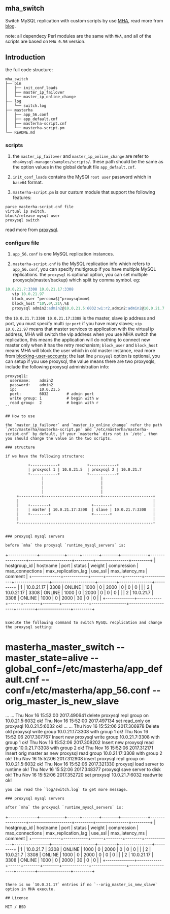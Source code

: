 ## mha_switch

Switch MySQL replication with custom scripts by use [MHA](https://github.com/yoshinorim/mha4mysql-manager), read more from [blog](https://highdb.com/mha_switch-%E7%BB%93%E5%90%88-proxysql-%E5%92%8C-mha-%E5%88%87%E6%8D%A2-mysql-%E4%B8%BB%E4%BB%8E/).

note: all dependecy Perl modules are the same with `MHA`, and all of the scripts are based on `MHA 0.56` version.

## Introduction

the full code structure:
```
mha_switch
├── bin
│   ├── init_conf_loads
│   ├── master_ip_failover
│   └── master_ip_online_change
├── log
│   └── switch.log
├── masterha
│   ├── app_56.conf
│   ├── app_default.cnf
│   ├── masterha-script.cnf
│   └── masterha-script.pm
└── README.md
```

### scripts

1. the `master_ip_failover` and `master_ip_online_change` are refer to `mha4mysql-manager/samples/scripts/`. these path should be the same as the option values in the global default file `app_default.cnf`. 

2. `init_conf_loads` contains the MySQl `root user`  password which in `base64` format.

3. `masterha-script.pm` is our custum module that support the following features:
```
parse masterha-script.cnf file
virtual ip switch,
block/release mysql user
proxysql switch
```
read more from [proxysql](https://github.com/sysown/proxysql).

### configure file

1. `app_56.conf` is one MySQL replication instances.

2. `masterha-script.cnf` is the MySQL replication info which refers to `app_56.conf`, you can specify multigroup if you have multiple MySQL replications. the `proxysql` is optional option, you can set multiple proxysqls(master/backup) which split by comma symbol. eg:
```sql
10.0.21.7:3308 10.0.21.17:3308
   vip 10.0.21.97   
   block_user ^percona$|^proxysqlmon$
   block_host ^10\.0\.21\.%$
   proxysql admin2:admin2@10.0.21.5:6032:w1:r2,admin2:admin2@10.0.21.7:6032:w1:r2
```
the `10.0.21.7:3308 10.0.21.17:3308` is the master, slave ip address and port, you must specify multi `ip:port` if you have many slaves; `vip 10.0.21.97` means that master services to application with the virtual ip address, MHA will switch the vip address when you use MHA switch the replication, this means the application will do nothing to connect new master only when it has the retry mechanism; `block_user` and `block_host` means MHA will block the user which in old master instance, read more from [blocking-user-accounts](http://code.openark.org/blog/mysql/blocking-user-accounts); the last line `proxysql` option is optional, you can setup if you use proxysql, the value means there are two proxysqls, include the following proxysql administration info:
```
proxysql1:
  username:    admin2
  password:    admin2
  ip:          10.0.21.5
  port:        6032        # admin port
  write group: 1           # begin with w
  read group:  2           # begin with r
``

## How to use

the `master_ip_failover` and `master_ip_online_change` refer the path `/etc/masterha/masterha-script.pm` and `/etc/masterha/masterha-script.cnf` by default, if your `masterha` dirs not in `/etc`, then  you should change the value in the two scripts.

### structure

if we have the following structure:
```
              +------------+            +------------+
              | proxysql 1 | 10.0.21.5  | proxysql 2 | 10.0.21.7
              +------------+            +------------+
                    |                         | 
                    |                         |
                    |                         |
                    |                         |
         +----------+-------------------------+----------------------+
         |                                                           |
         |    +--------+                  +-------+                  |
         |    | master | 10.0.21.17:3308  | slave | 10.0.21.7:3308   |
         |    +--------+                  +-------+                  |
         |                                                           |
         +-----------------------------------------------------------+

```

### proxysql mysql servers

before `mha` the proxysql `runtime_mysql_servers` is:
```
+--------------+------------+------+--------+--------+-------------+-----------------+---------------------+---------+----------------+---------+
| hostgroup_id | hostname   | port | status | weight | compression | max_connections | max_replication_lag | use_ssl | max_latency_ms | comment |
+--------------+------------+------+--------+--------+-------------+-----------------+---------------------+---------+----------------+---------+
| 1            | 10.0.21.17 | 3308 | ONLINE | 1000   | 0           | 2000            | 0                   | 0       | 0              |         |
| 2            | 10.0.21.17 | 3308 | ONLINE | 1000   | 0           | 2000            | 0                   | 0       | 0              |         |
| 2            | 10.0.21.7  | 3308 | ONLINE | 1000   | 0           | 2000            | 30                  | 0       | 0              |         |
+--------------+------------+------+--------+--------+-------------+-----------------+---------------------+---------+----------------+---------+
```

Execute the following command to switch MySQL recplication and change the proxysql setting:
```
# masterha_master_switch --master_state=alive --global_conf=/etc/masterha/app_default.cnf --conf=/etc/masterha/app_56.conf --orig_master_is_new_slave
...
...
Thu Nov 16 15:52:00 2017.490641 delete proxysql repl group on 10.0.21.5:6032 ok!
Thu Nov 16 15:52:00 2017.497134 set read_only on proxysql 10.0.21.5:6032 ok!
...
...
Thu Nov 16 15:52:06 2017.306978 Delete old proxysql write group 10.0.21.17:3308 with group 1 ok!
Thu Nov 16 15:52:06 2017.307767 Insert new proxysql write group 10.0.21.7:3308 with group 1 ok!
Thu Nov 16 15:52:06 2017.308202 Insert new proxysql read group 10.0.21.7:3308 with group 2 ok!
Thu Nov 16 15:52:06 2017.312171 Insert orig master as new proxysql read group 10.0.21.17:3308 with group 2 ok!
Thu Nov 16 15:52:06 2017.312908 insert proxysql repl group on 10.0.21.5:6032 ok!
Thu Nov 16 15:52:06 2017.321330 proxysql load server to runtime ok!
Thu Nov 16 15:52:06 2017.348377 proxysql save server to disk ok!
Thu Nov 16 15:52:06 2017.352720 set proxysql 10.0.21.7:6032 readwrite ok!
```
you can read the `log/switch.log` to get more message.

### proxysql mysql servers

after `mha` the proxysql `runtime_mysql_servers` is:
```
+--------------+------------+------+--------+--------+-------------+-----------------+---------------------+---------+----------------+---------+
| hostgroup_id | hostname   | port | status | weight | compression | max_connections | max_replication_lag | use_ssl | max_latency_ms | comment |
+--------------+------------+------+--------+--------+-------------+-----------------+---------------------+---------+----------------+---------+
| 1            | 10.0.21.7  | 3308 | ONLINE | 1000   | 0           | 2000            | 0                   | 0       | 0              |         |
| 2            | 10.0.21.7  | 3308 | ONLINE | 1000   | 0           | 2000            | 0                   | 0       | 0              |         |
| 2            | 10.0.21.17 | 3308 | ONLINE | 1000   | 0           | 2000            | 30                  | 0       | 0              |         |
+--------------+------------+------+--------+--------+-------------+-----------------+---------------------+---------+----------------+---------+
```

there is no `10.0.21.17` entries if no `--orig_master_is_new_slave` option in MHA execute.

## License

MIT / BSD
